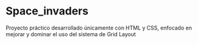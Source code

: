 # Space_invaders
Proyecto práctico desarrollado únicamente con HTML y CSS, enfocado en mejorar y dominar el uso del sistema de Grid Layout
